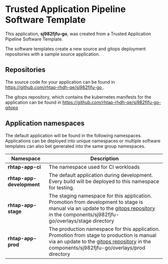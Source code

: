 # Trusted Application Pipeline Software Template

This application, **sj982fjfu-go**, was created from a Trusted Application Pipeline Software Template.

The software templates create a new source and gitops deployment repositories with a sample source application. 

## Repositories

The source code for your application can be found in [https://github.com/rhtap-rhdh-qe/sj982fjfu-go ](https://github.com/rhtap-rhdh-qe/sj982fjfu-go ).
 
The gitops repository, which contains the kubernetes manifests for the application can be found in 
[https://github.com/rhtap-rhdh-qe/sj982fjfu-go-gitops ](https://github.com/rhtap-rhdh-qe/sj982fjfu-go-gitops ) 

## Application namespaces 

The default application will be found in the following namespaces. Applications can be deployed into unique namespaces or multiple software templates can also bet generated into the same group namespaces.  

|  Namespace   |  Description   |  
| -------- | -------- |
| **rhtap-app-ci** | The namespace used for CI workloads |
| **rhtap-app-development** | The default application during development. Every build will be deployed to this namespace for testing. |
| **rhtap-app-stage** | The staging namespace for this application. Promotion from development to stage is manual via an update to the [gitops repository](https://github.com/rhtap-rhdh-qe/sj982fjfu-go-gitops ) in the components/sj982fjfu-go/overlays/stage directory |
| **rhtap-app-prod** | The production namespace for this application. Promotion from stage to production is manual via an update to the [gitops repository](https://github.com/rhtap-rhdh-qe/sj982fjfu-go-gitops ) in the components/sj982fjfu-go/overlays/prod directory |